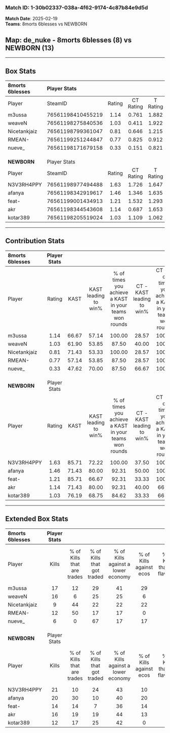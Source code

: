 ### Match ID: 1-30b02337-038a-4f62-9174-4c87b84e9d5d  
**Match Date**: 2025-02-19  
**Teams**: 8morts 6blesses vs NEWBORN  

## **Map**: de_nuke - 8morts 6blesses (8) vs NEWBORN (13)  
---  

## Box Stats  

| **8morts 6blesses** | Player Stats      |        |           |          |       |       |       |         |        |      |     |
| :- | :- | :-: | :-: | :-: | :-: | :-: | :-: | :-: | :-: | :-: | :-: |
| Player              | SteamID           | Rating | CT Rating | T Rating | KAST  |  ADR  | Kills | Assists | Deaths | K/D  | HS% |
| m3ussa              | 76561198410455219 |  1.14  |   0.761   |  1.882   | 66.67 | 87.2  |  17   |    4    |   16   | 1.06 | 35  |
| weaveN              | 76561198275840536 |  1.03  |   0.411   |  1.922   | 61.90 | 76.7  |  16   |    4    |   16   | 1.00 | 62  |
| Nicetankjaiz        | 76561198799361047 |  0.81  |   0.646   |  1.215   | 71.43 | 69.1  |   9   |    9    |   16   | 0.56 | 66  |
| RMEAN-              | 76561199251244847 |  0.77  |   0.825   |  0.912   | 57.14 | 58.0  |  12   |    3    |   16   | 0.75 | 41  |
| nueve_              | 76561198171679158 |  0.33  |   0.151   |  0.821   | 47.62 | 52.3  |   6   |    2    |   20   | 0.30 | 83  |
|                     |                   |        |           |          |       |       |       |         |        |      |     |
|                     |                   |        |           |          |       |       |       |         |        |      |     |
|                     |                   |        |           |          |       |       |       |         |        |      |     |
| **NEWBORN**         | Player Stats      |        |           |          |       |       |       |         |        |      |     |
| Player              | SteamID           | Rating | CT Rating | T Rating | KAST  |  ADR  | Kills | Assists | Deaths | K/D  | HS% |
| N3V3RH4PPY          | 76561198977494488 |  1.63  |   1.726   |  1.647   | 85.71 | 115.2 |  21   |    3    |   12   | 1.75 | 61  |
| afanya              | 76561198342919617 |  1.46  |   1.346   |  1.635   | 71.43 | 104.5 |  20   |    5    |   12   | 1.67 | 65  |
| feat-               | 76561199001434913 |  1.21  |   1.532   |  1.293   | 85.71 | 72.7  |  14   |    4    |   12   | 1.17 | 57  |
| akr                 | 76561198344543608 |  1.14  |   0.687   |  1.653   | 71.43 | 72.6  |  16   |    4    |   14   | 1.14 | 56  |
| kotar389            | 76561198205519024 |  1.03  |   1.109   |  1.062   | 76.19 | 60.3  |  12   |    1    |   11   | 1.09 | 58  |
---  

## Contribution Stats  

| **8morts 6blesses** | Player Stats |       |                      |                                                        |                           |                                                             |                          |                                                            |
| :- | :-: | :-: | :-: | :-: | :-: | :-: | :-: | :-: |
| Player              |    Rating    | KAST  | KAST leading to win% | % of times you achieve a KAST in your teams won rounds | CT - KAST leading to win% | CT - % of times you achieve a KAST in your teams won rounds | T - KAST leading to win% | T - % of times you achieve a KAST in your teams won rounds |
| m3ussa              |     1.14     | 66.67 |        57.14         |                         100.00                         |           28.57           |                           100.00                            |          85.71           |                           100.00                           |
| weaveN              |     1.03     | 61.90 |        53.85         |                         87.50                          |           40.00           |                           100.00                            |          62.50           |                           83.33                            |
| Nicetankjaiz        |     0.81     | 71.43 |        53.33         |                         100.00                         |           28.57           |                           100.00                            |          75.00           |                           100.00                           |
| RMEAN-              |     0.77     | 57.14 |        53.85         |                         87.50                          |           28.57           |                           100.00                            |          83.33           |                           83.33                            |
| nueve_              |     0.33     | 47.62 |        70.00         |                         87.50                          |           66.67           |                           100.00                            |          71.43           |                           83.33                            |
|                     |              |       |                      |                                                        |                           |                                                             |                          |                                                            |
|                     |              |       |                      |                                                        |                           |                                                             |                          |                                                            |
|                     |              |       |                      |                                                        |                           |                                                             |                          |                                                            |
| **NEWBORN**         | Player Stats |       |                      |                                                        |                           |                                                             |                          |                                                            |
| Player              |    Rating    | KAST  | KAST leading to win% | % of times you achieve a KAST in your teams won rounds | CT - KAST leading to win% | CT - % of times you achieve a KAST in your teams won rounds | T - KAST leading to win% | T - % of times you achieve a KAST in your teams won rounds |
| N3V3RH4PPY          |     1.63     | 85.71 |        72.22         |                         100.00                         |           37.50           |                           100.00                            |          100.00          |                           100.00                           |
| afanya              |     1.46     | 71.43 |        80.00         |                         92.31                          |           50.00           |                           100.00                            |          100.00          |                           90.00                            |
| feat-               |     1.21     | 85.71 |        66.67         |                         92.31                          |           33.33           |                           100.00                            |          100.00          |                           90.00                            |
| akr                 |     1.14     | 71.43 |        80.00         |                         92.31                          |           40.00           |                            66.67                            |          100.00          |                           100.00                           |
| kotar389            |     1.03     | 76.19 |        68.75         |                         84.62                          |           33.33           |                            66.67                            |          90.00           |                           90.00                            |
---  

## Extended Box Stats  

| **8morts 6blesses** | Player Stats |                            |                            |                                    |                         |                              |                                 |        |                             |                                     |                          |                               |                            |
| :- | :-: | :-: | :-: | :-: | :-: | :-: | :-: | :-: | :-: | :-: | :-: | :-: | :-: |
| Player              |    Kills     | % of Kills that are trades | % of Kills that got traded | % of Kills against a lower economy | % of Kills against ecos | % of Kills that are flawless | % of Kills that are close duels | Deaths | % of Deaths that get traded | % of Deaths against a lower economy | % of Deaths against ecos | % of Deaths that are flawless | % of Deaths that are close |
| m3ussa              |      17      |             12             |             29             |                 41                 |           29            |              59              |                0                |   16   |             25              |                 19                  |            6             |              63               |             6              |
| weaveN              |      16      |             6              |             25             |                 25                 |            6            |              75              |                6                |   16   |              6              |                 13                  |            6             |              75               |             13             |
| Nicetankjaiz        |      9       |             44             |             22             |                 22                 |           22            |              22              |               22                |   16   |             19              |                 13                  |            0             |              56               |             13             |
| RMEAN-              |      12      |             50             |             17             |                 17                 |            0            |              83              |                0                |   16   |             13              |                 19                  |            6             |              69               |             6              |
| nueve_              |      6       |             0              |             67             |                 17                 |           17            |              33              |                0                |   20   |             20              |                 20                  |            10            |              60               |             10             |
|                     |              |                            |                            |                                    |                         |                              |                                 |        |                             |                                     |                          |                               |                            |
|                     |              |                            |                            |                                    |                         |                              |                                 |        |                             |                                     |                          |                               |                            |
|                     |              |                            |                            |                                    |                         |                              |                                 |        |                             |                                     |                          |                               |                            |
| **NEWBORN**         | Player Stats |                            |                            |                                    |                         |                              |                                 |        |                             |                                     |                          |                               |                            |
| Player              |    Kills     | % of Kills that are trades | % of Kills that got traded | % of Kills against a lower economy | % of Kills against ecos | % of Kills that are flawless | % of Kills that are close duels | Deaths | % of Deaths that get traded | % of Deaths against a lower economy | % of Deaths against ecos | % of Deaths that are flawless | % of Deaths that are close |
| N3V3RH4PPY          |      21      |             10             |             24             |                 43                 |           10            |              76              |               10                |   12   |             25              |                 33                  |            8             |              67               |             8              |
| afanya              |      20      |             30             |             10             |                 40                 |           20            |              60              |               10                |   12   |             25              |                 33                  |            0             |              42               |             8              |
| feat-               |      14      |             14             |             7              |                 36                 |           14            |              64              |               14                |   12   |             33              |                 42                  |            0             |              50               |             0              |
| akr                 |      16      |             19             |             19             |                 44                 |           13            |              75              |                0                |   14   |             29              |                 36                  |            0             |              86               |             0              |
| kotar389            |      12      |             17             |             25             |                 42                 |            0            |              42              |               17                |   11   |             27              |                 27                  |            0             |              73               |             9              |
